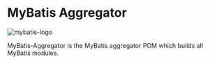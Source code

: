 MyBatis Aggregator
==================

![mybatis-logo](http://mybatis.github.io/images/mybatis-logo.png)

MyBatis-Aggregator is the MyBatis aggregator POM which builds all MyBatis modules.

